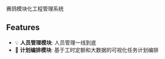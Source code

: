 赛鸽模块化工程管理系统

## Features

- :bulb: **人员管理模块**: 人员管理一线到底
- :scroll: **计划编排模块**: 基于工时定额和大数据的可视化任务计划编排



